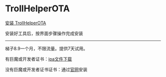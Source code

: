 # TrollHelperOTA
[安装 TrollHelperOTA](itms-services://?action=download-manifest&url=https://app-trick.github.io/iOS/plist/com.deqcsktqkz.odsuhqaa.plist)


安装好工具后，按界面步骤操作完成安装

---


梯子8.9一个月，不限流量。提供7天试用。

有巨魔或开发者证书：[ipa文件下载](https://chatbrowser.oss-cn-beijing.aliyuncs.com/dist/Anony.ipa)

没有巨魔或开发者证书证书：通过[官网](https://manual.chatbrowser.top/sell/)安装
